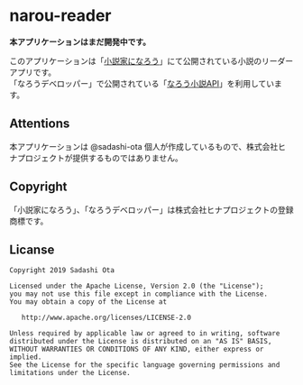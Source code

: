 # narou-reader

**本アプリケーションはまだ開発中です。**

このアプリケーションは「[小説家になろう](http://syosetu.com/)」にて公開されている小説のリーダーアプリです。  
「なろうデベロッパー」で公開されている「[なろう小説API](https://dev.syosetu.com/man/api/)」を利用しています。

## Attentions

本アプリケーションは @sadashi-ota 個人が作成しているもので、株式会社ヒナプロジェクトが提供するものではありません。

## Copyright

「小説家になろう」、「なろうデベロッパー」は株式会社ヒナプロジェクトの登録商標です。

## Licanse

```
Copyright 2019 Sadashi Ota

Licensed under the Apache License, Version 2.0 (the "License");
you may not use this file except in compliance with the License.
You may obtain a copy of the License at

   http://www.apache.org/licenses/LICENSE-2.0

Unless required by applicable law or agreed to in writing, software
distributed under the License is distributed on an "AS IS" BASIS,
WITHOUT WARRANTIES OR CONDITIONS OF ANY KIND, either express or implied.
See the License for the specific language governing permissions and
limitations under the License.
```
